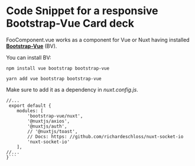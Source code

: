 # Code Snippet for a responsive Bootstrap-Vue Card deck

FooComponent.vue works as a component for Vue or Nuxt having installed <a href="https://bootstrap-vue.org/" target="_blank"><b>Bootstrap-Vue</b></a> (BV).


You can install BV:

[//]: # (With npm)
<code>npm install vue bootstrap bootstrap-vue</code>

[//]: # (With yarn)
<code>yarn add vue bootstrap bootstrap-vue</code>

Make sure to add it as a dependency in <i>nuxt.config.js</i>.


```js[nuxt.config.js]
//...
 export default {
    modules: [
        'bootstrap-vue/nuxt',
        '@nuxtjs/axios',
        '@nuxtjs/auth',
        // '@nuxtjs/toast',
        // Docs: https: //github.com/richardeschloss/nuxt-socket-io
        'nuxt-socket-io'
    ],
//...
}```
